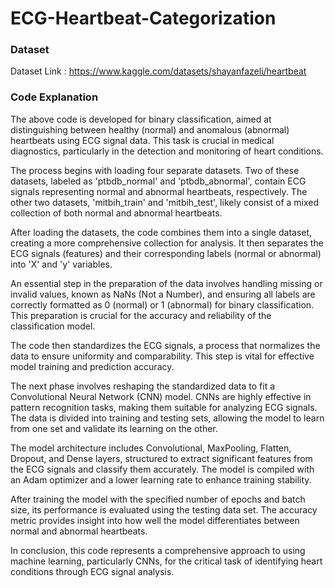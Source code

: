 # ECG-Heartbeat-Categorization

### Dataset
Dataset Link : https://www.kaggle.com/datasets/shayanfazeli/heartbeat
### Code Explanation

The above code is developed for binary classification, aimed at distinguishing between healthy (normal) and anomalous (abnormal) heartbeats using ECG signal data. This task is crucial in medical diagnostics, particularly in the detection and monitoring of heart conditions.

The process begins with loading four separate datasets. Two of these datasets, labeled as 'ptbdb_normal' and 'ptbdb_abnormal', contain ECG signals representing normal and abnormal heartbeats, respectively. The other two datasets, 'mitbih_train' and 'mitbih_test', likely consist of a mixed collection of both normal and abnormal heartbeats.

After loading the datasets, the code combines them into a single dataset, creating a more comprehensive collection for analysis. It then separates the ECG signals (features) and their corresponding labels (normal or abnormal) into 'X' and 'y' variables.

An essential step in the preparation of the data involves handling missing or invalid values, known as NaNs (Not a Number), and ensuring all labels are correctly formatted as 0 (normal) or 1 (abnormal) for binary classification. This preparation is crucial for the accuracy and reliability of the classification model.

The code then standardizes the ECG signals, a process that normalizes the data to ensure uniformity and comparability. This step is vital for effective model training and prediction accuracy.

The next phase involves reshaping the standardized data to fit a Convolutional Neural Network (CNN) model. CNNs are highly effective in pattern recognition tasks, making them suitable for analyzing ECG signals. The data is divided into training and testing sets, allowing the model to learn from one set and validate its learning on the other.

The model architecture includes Convolutional, MaxPooling, Flatten, Dropout, and Dense layers, structured to extract significant features from the ECG signals and classify them accurately. The model is compiled with an Adam optimizer and a lower learning rate to enhance training stability.

After training the model with the specified number of epochs and batch size, its performance is evaluated using the testing data set. The accuracy metric provides insight into how well the model differentiates between normal and abnormal heartbeats.

In conclusion, this code represents a comprehensive approach to using machine learning, particularly CNNs, for the critical task of identifying heart conditions through ECG signal analysis.
